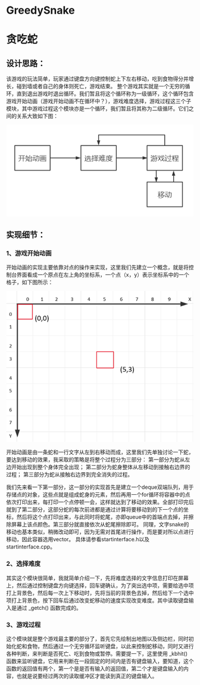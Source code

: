 # GreedySnake

# 贪吃蛇

## 设计思路：

该游戏的玩法简单，玩家通过键盘方向键控制蛇上下左右移动，吃到食物得分并增长，碰到墙或者自己的身体则死亡，游戏结束。
整个游戏其实就是一个无穷的循环，直到退出游戏时退出循环。我们暂且将这个循环称为一级循环，这个循环包含游戏开始动画（游戏开始动画不在循环中？），游戏难度选择，游戏过程这三个子模块，其中游戏过程这个模块亦是一个循环，我们暂且将其称为二级循环。它们之间的关系大致如下图：

![](Snipaste_2022-01-30_18-43-16.png)

## 实现细节：

### 1、游戏开始动画

开始动画的实现主要依靠对点的操作来实现，这里我们先建立一个概念，就是将控制台界面看成一个原点在左上角的坐标系，一个点（x，y）表示坐标系中的一个格子，如下图所示：

![](Snipaste_2022-01-30_18-55-25.png)

开始动画是由一条蛇和一行文字从左到右移动而成，这里我们先单独讨论一下蛇，要达到移动的效果，我采取的策略是将整个过程分为三部分：
第一部分为蛇从左边开始出现到整个身体完全出现；
第二部分为蛇身整体从左移动到接触右边界的过程；
第三部分为蛇从接触右边界到完全消失的过程。

我们先来看一下第一部分，这一部分的实现首先是建立一个deque双端队列，用于存储点的对象，这些点就是组成蛇身的元素，然后再用一个for循环将容器中的点依次打印出来，每打印一个点停顿一会，这样就达到了移动的效果。全部打印完后就到了第二部分，这部分蛇的每次前进都是通过计算将要移动到的下一个点的坐标，然后将这个点打印出来，与此同时将蛇尾，亦即queue中的首端点去掉，并擦除屏幕上该点颜色。第三部分就直接依次从蛇尾擦除即可。
同理，文字snake的移动也基本类似，稍微改动即可，因为无需对首尾进行操作，而是要对所以点进行移动，因此容器选用vector。
具体请参看startinterface.h以及startinterface.cpp。

### 2、选择难度

其实这个模块很简单，我就简单介绍一下，先将难度选择的文字信息打印在屏幕上，然后通过控制键盘方向键选择，回车键确认，为了突出选中项，需要给选中项打上背景色，然后每一次上下移动时，先将当前的背景色去掉，然后给下一个选中项打上背景色，按下回车后通过改变蛇移动的速度实现改变难度。其中读取键盘输入是通过 _getch() 函数完成的。

### 3、游戏过程

这个模块就是整个游戏最主要的部分了，首先它先绘制出地图以及侧边栏，同时初始化蛇和食物，然后通过一个无穷循环监听键盘，以此来控制蛇移动，同时又进行各种判断，来判断是否死亡、吃到食物或暂停。需要提一下，这里使用 _kbhit() 函数来监听键盘，它用来判断在一段固定的时间内是否有键盘输入，要知道，这个函数的返回值有两个，第一个是是否有输入的返回值，第二个才是键盘输入的内容，也就是说要经过两次的读取缓冲区才能读到真正的键盘输入。